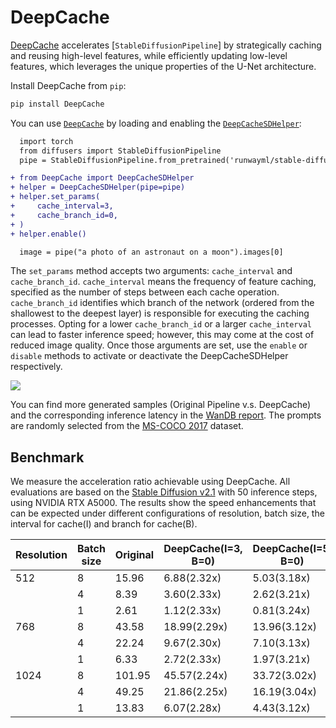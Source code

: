 <!--Copyright 2023 The HuggingFace Team. All rights reserved.

Licensed under the Apache License, Version 2.0 (the "License"); you may not use this file except in compliance with
the License. You may obtain a copy of the License at

http://www.apache.org/licenses/LICENSE-2.0

Unless required by applicable law or agreed to in writing, software distributed under the License is distributed on
an "AS IS" BASIS, WITHOUT WARRANTIES OR CONDITIONS OF ANY KIND, either express or implied. See the License for the
specific language governing permissions and limitations under the License.
-->

# DeepCache
[DeepCache](https://huggingface.co/papers/2312.00858) accelerates [`StableDiffusionPipeline`] by strategically caching and reusing high-level features, while efficiently updating low-level features, which leverages the unique properties of the U-Net architecture. 

Install DeepCache from `pip`:
```bash
pip install DeepCache
```

You can use [`DeepCache`](https://github.com/horseee/DeepCache) by loading and enabling the [`DeepCacheSDHelper`](https://github.com/horseee/DeepCache#usage):

```diff
  import torch
  from diffusers import StableDiffusionPipeline
  pipe = StableDiffusionPipeline.from_pretrained('runwayml/stable-diffusion-v1-5', torch_dtype=torch.float16).to("cuda")

+ from DeepCache import DeepCacheSDHelper
+ helper = DeepCacheSDHelper(pipe=pipe)
+ helper.set_params(
+     cache_interval=3,
+     cache_branch_id=0,
+ )
+ helper.enable()

  image = pipe("a photo of an astronaut on a moon").images[0]
```

The `set_params` method accepts two arguments: `cache_interval` and `cache_branch_id`. `cache_interval` means the frequency of feature caching, specified as the number of steps between each cache operation. `cache_branch_id` identifies which branch of the network (ordered from the shallowest to the deepest layer) is responsible for executing the caching processes. 
Opting for a lower `cache_branch_id` or a larger `cache_interval` can lead to faster inference speed; however, this may come at the cost of reduced image quality. Once those arguments are set, use the `enable` or `disable` methods to activate or deactivate the DeepCacheSDHelper respectively.

<div class="flex justify-center">
    <img src="https://github.com/horseee/Diffusion_DeepCache/raw/master/static/images/example.png">
</div>

You can find more generated samples (Original Pipeline v.s. DeepCache) and the corresponding inference latency in the [WanDB report](https://wandb.ai/horseee/DeepCache/runs/jwlsqqgt?workspace=user-horseee). The prompts are randomly selected from the [MS-COCO 2017](https://cocodataset.org/#home) dataset.

## Benchmark

We measure the acceleration ratio achievable using DeepCache. All evaluations are based on the [Stable Diffusion v2.1](https://huggingface.co/stabilityai/stable-diffusion-2-1) with 50 inference steps, using NVIDIA RTX A5000. The results show the speed enhancements that can be expected under different configurations of resolution, batch size, the interval for cache(I) and branch for cache(B).

| **Resolution** | **Batch size** | **Original** | **DeepCache(I=3, B=0)** | **DeepCache(I=5, B=0)** | **DeepCache(I=5, B=1)** |
|----------------|----------------|--------------|-------------------------|-------------------------|-------------------------|
|             512|               8|         15.96|              6.88(2.32x)|              5.03(3.18x)|              7.27(2.20x)|
|                |               4|          8.39|              3.60(2.33x)|              2.62(3.21x)|              3.75(2.24x)|
|                |               1|          2.61|              1.12(2.33x)|              0.81(3.24x)|              1.11(2.35x)|
|             768|               8|         43.58|             18.99(2.29x)|             13.96(3.12x)|             21.27(2.05x)|
|                |               4|         22.24|              9.67(2.30x)|              7.10(3.13x)|             10.74(2.07x)|
|                |               1|          6.33|              2.72(2.33x)|              1.97(3.21x)|              2.98(2.12x)|
|            1024|               8|        101.95|             45.57(2.24x)|             33.72(3.02x)|             53.00(1.92x)|
|                |               4|         49.25|             21.86(2.25x)|             16.19(3.04x)|             25.78(1.91x)|
|                |               1|         13.83|              6.07(2.28x)|              4.43(3.12x)|              7.15(1.93x)|
